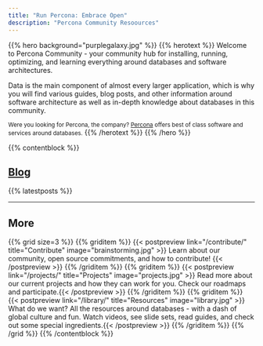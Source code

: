 ```yaml
---
title: "Run Percona: Embrace Open"
description: "Percona Community Resoources"
---
```


{{% hero background="purplegalaxy.jpg" %}}
{{% herotext %}}
Welcome to Percona Community - your community hub for installing, running, optimizing, and learning everything around databases and software architectures.

Data is the main component of almost every larger application, which is why you will find various guides, blog posts, and other information around software architecture as well as in-depth knowledge about databases in this community.

<small>Were you looking for Percona, the company? [Percona](https://percona.com/) offers best of class software and services around databases.</small>
{{% /herotext %}}
{{% /hero %}}

{{% contentblock %}}

## [Blog](/blog)

{{% latestposts %}}

---

## More

{{% grid size=3 %}}
{{% griditem %}}
{{< postpreview link="/contribute/" title="Contribute" image="brainstorming.jpg" >}}
Learn about our community, open source commitments, and how to contribute!
{{< /postpreview >}}
{{% /griditem %}}
{{% griditem %}}
{{< postpreview link="/projects/" title="Projects" image="projects.jpg" >}}
Read more about our current projects and how they can work for you. Check our roadmaps and participate.{{< /postpreview >}}
{{% /griditem %}}
{{% griditem %}}
{{< postpreview link="/library/" title="Resources" image="library.jpg" >}}
What do we want? All the resources around databases - with a dash of global culture and fun. Watch videos, see slide sets, read guides, and check out some special ingredients.{{< /postpreview >}}
{{% /griditem %}}
{{% /grid %}}
{{% /contentblock %}}


